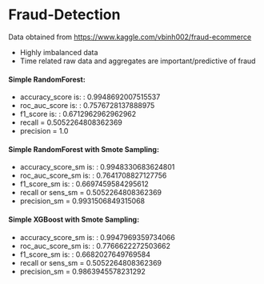 # Fraud-Detection
Data obtained from https://www.kaggle.com/vbinh002/fraud-ecommerce
- Highly imbalanced data
- Time related raw data and aggregates are important/predictive of fraud

#### Simple RandomForest:
- accuracy_score is: : 0.9948692007515537
- roc_auc_score is: : 0.7576728137888975
- f1_score is: : 0.6712962962962962
- recall = 0.5052264808362369
- precision = 1.0

#### Simple RandomForest with Smote Sampling:
- accuracy_score_sm is: : 0.9948330683624801
- roc_auc_score_sm is: : 0.7641708827127756
- f1_score_sm is: : 0.6697459584295612
- recall or sens_sm = 0.5052264808362369
- precision_sm = 0.9931506849315068

#### Simple XGBoost with Smote Sampling:
- accuracy_score_sm is: : 0.9947969359734066
- roc_auc_score_sm is: : 0.7766622272503662
- f1_score_sm is: : 0.6682027649769584
- recall or sens_sm = 0.5052264808362369
- precision_sm = 0.9863945578231292
